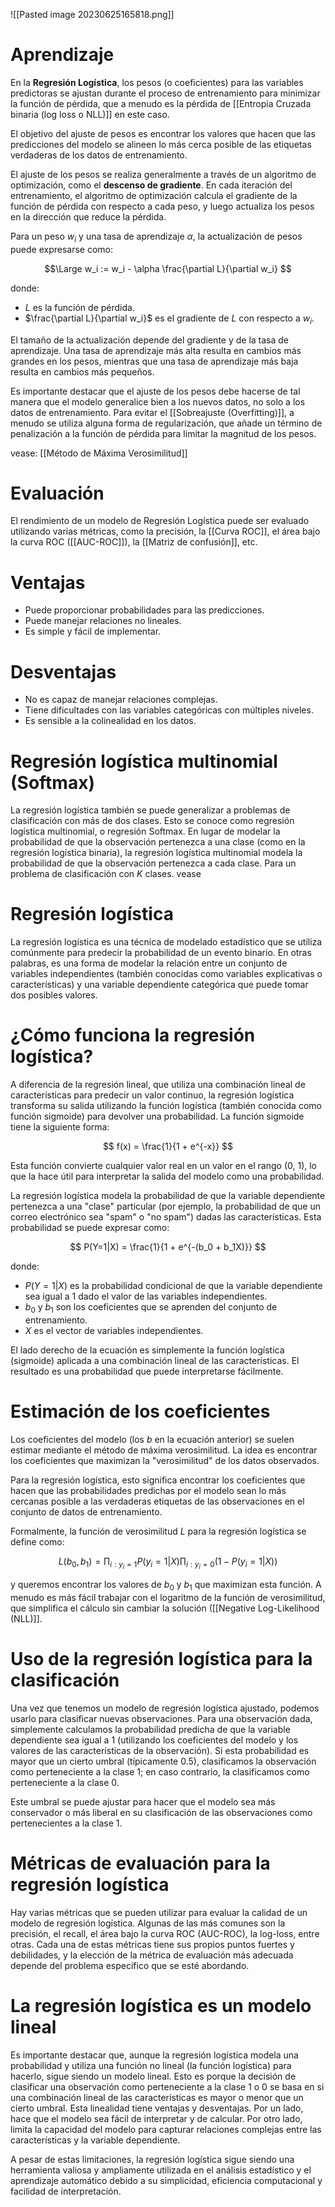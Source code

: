
![[Pasted image 20230625165818.png]]

# Aprendizaje

En la **Regresión Logística**, los pesos (o coeficientes) para las variables predictoras se ajustan durante el proceso de entrenamiento para minimizar la función de pérdida, que a menudo es la pérdida de [[Entropía Cruzada binaria (log loss o NLL)]] en este caso.

El objetivo del ajuste de pesos es encontrar los valores que hacen que las predicciones del modelo se alineen lo más cerca posible de las etiquetas verdaderas de los datos de entrenamiento. 

El ajuste de los pesos se realiza generalmente a través de un algoritmo de optimización, como el **descenso de gradiente**. En cada iteración del entrenamiento, el algoritmo de optimización calcula el gradiente de la función de pérdida con respecto a cada peso, y luego actualiza los pesos en la dirección que reduce la pérdida.

Para un peso $w_i$ y una tasa de aprendizaje $\alpha$, la actualización de pesos puede expresarse como:

$$\Large
w_i := w_i - \alpha \frac{\partial L}{\partial w_i}
$$

donde:
- $L$ es la función de pérdida.
- $\frac{\partial L}{\partial w_i}$ es el gradiente de $L$ con respecto a $w_i$.

El tamaño de la actualización depende del gradiente y de la tasa de aprendizaje. Una tasa de aprendizaje más alta resulta en cambios más grandes en los pesos, mientras que una tasa de aprendizaje más baja resulta en cambios más pequeños.

Es importante destacar que el ajuste de los pesos debe hacerse de tal manera que el modelo generalice bien a los nuevos datos, no solo a los datos de entrenamiento. Para evitar el [[Sobreajuste (Overfitting)]], a menudo se utiliza alguna forma de regularización, que añade un término de penalización a la función de pérdida para limitar la magnitud de los pesos.

vease: [[Método de Máxima Verosimilitud]]


# Evaluación

El rendimiento de un modelo de Regresión Logística puede ser evaluado utilizando varias métricas, como la precisión, la [[Curva ROC]], el área bajo la curva ROC ([[AUC-ROC]]), la [[Matriz de confusión]], etc.

# Ventajas

- Puede proporcionar probabilidades para las predicciones.
- Puede manejar relaciones no lineales.
- Es simple y fácil de implementar.

# Desventajas

- No es capaz de manejar relaciones complejas.
- Tiene dificultades con las variables categóricas con múltiples niveles.
- Es sensible a la colinealidad en los datos.
  
# Regresión logística multinomial (Softmax)

La regresión logística también se puede generalizar a problemas de clasificación con más de dos clases. Esto se conoce como regresión logística multinomial, o regresión Softmax. En lugar de modelar la probabilidad de que la observación pertenezca a una clase (como en la regresión logística binaria), la regresión logística multinomial modela la probabilidad de que la observación pertenezca a cada clase. Para un problema de clasificación con $K$ clases. vease



# Regresión logística

La regresión logística es una técnica de modelado estadístico que se utiliza comúnmente para predecir la probabilidad de un evento binario. En otras palabras, es una forma de modelar la relación entre un conjunto de variables independientes (también conocidas como variables explicativas o características) y una variable dependiente categórica que puede tomar dos posibles valores.

# ¿Cómo funciona la regresión logística?

A diferencia de la regresión lineal, que utiliza una combinación lineal de características para predecir un valor continuo, la regresión logística transforma su salida utilizando la función logística (también conocida como función sigmoide) para devolver una probabilidad. La función sigmoide tiene la siguiente forma:

$$
f(x) = \frac{1}{1 + e^{-x}}
$$

Esta función convierte cualquier valor real en un valor en el rango (0, 1), lo que la hace útil para interpretar la salida del modelo como una probabilidad.

La regresión logística modela la probabilidad de que la variable dependiente pertenezca a una "clase" particular (por ejemplo, la probabilidad de que un correo electrónico sea "spam" o "no spam") dadas las características. Esta probabilidad se puede expresar como:

$$
P(Y=1|X) = \frac{1}{1 + e^{-(b_0 + b_1X)}}
$$

donde:
- $P(Y=1|X)$ es la probabilidad condicional de que la variable dependiente sea igual a 1 dado el valor de las variables independientes.
- $b_0$ y $b_1$ son los coeficientes que se aprenden del conjunto de entrenamiento.
- $X$ es el vector de variables independientes.

El lado derecho de la ecuación es simplemente la función logística (sigmoide) aplicada a una combinación lineal de las características. El resultado es una probabilidad que puede interpretarse fácilmente.

# Estimación de los coeficientes

Los coeficientes del modelo (los $b$ en la ecuación anterior) se suelen estimar mediante el método de máxima verosimilitud. La idea es encontrar los coeficientes que maximizan la "verosimilitud" de los datos observados.

Para la regresión logística, esto significa encontrar los coeficientes que hacen que las probabilidades predichas por el modelo sean lo más cercanas posible a las verdaderas etiquetas de las observaciones en el conjunto de datos de entrenamiento.

Formalmente, la función de verosimilitud $L$ para la regresión logística se define como:

$$
L(b_0, b_1) = \prod_{i: y_i=1} P(y_i = 1|X) \prod_{i: y_i=0} (1 - P(y_i = 1|X))
$$

y queremos encontrar los valores de $b_0$ y $b_1$ que maximizan esta función. A menudo es más fácil trabajar con el logaritmo de la función de verosimilitud, que simplifica el cálculo sin cambiar la solución ([[Negative Log-Likelihood (NLL)]].

# Uso de la regresión logística para la clasificación

Una vez que tenemos un modelo de regresión logística ajustado, podemos usarlo para clasificar nuevas observaciones. Para una observación dada, simplemente calculamos la probabilidad predicha de que la variable dependiente sea igual a 1 (utilizando los coeficientes del modelo y los valores de las características de la observación). Si esta probabilidad es mayor que un cierto umbral (típicamente 0.5), clasificamos la observación como perteneciente a la clase 1; en caso contrario, la clasificamos como perteneciente a la clase 0.

Este umbral se puede ajustar para hacer que el modelo sea más conservador o más liberal en su clasificación de las observaciones como pertenecientes a la clase 1.

# Métricas de evaluación para la regresión logística

Hay varias métricas que se pueden utilizar para evaluar la calidad de un modelo de regresión logística. Algunas de las más comunes son la precisión, el recall, el área bajo la curva ROC (AUC-ROC), la log-loss, entre otras. Cada una de estas métricas tiene sus propios puntos fuertes y debilidades, y la elección de la métrica de evaluación más adecuada depende del problema específico que se esté abordando.

# La regresión logística es un modelo lineal

Es importante destacar que, aunque la regresión logística modela una probabilidad y utiliza una función no lineal (la función logística) para hacerlo, sigue siendo un modelo lineal. Esto es porque la decisión de clasificar una observación como perteneciente a la clase 1 o 0 se basa en si una combinación lineal de las características es mayor o menor que un cierto umbral. Esta linealidad tiene ventajas y desventajas. Por un lado, hace que el modelo sea fácil de interpretar y de calcular. Por otro lado, limita la capacidad del modelo para capturar relaciones complejas entre las características y la variable dependiente.

A pesar de estas limitaciones, la regresión logística sigue siendo una herramienta valiosa y ampliamente utilizada en el análisis estadístico y el aprendizaje automático debido a su simplicidad, eficiencia computacional y facilidad de interpretación.
